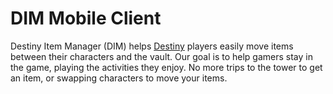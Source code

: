 # DIM Mobile Client

Destiny Item Manager (DIM) helps [Destiny] players easily move items between their characters and the vault. Our goal is to help gamers stay in the game, playing the activities they enjoy.  No more trips to the tower to get an item, or swapping characters to move your items.  

[Destiny]: http://www.destinythegame.com